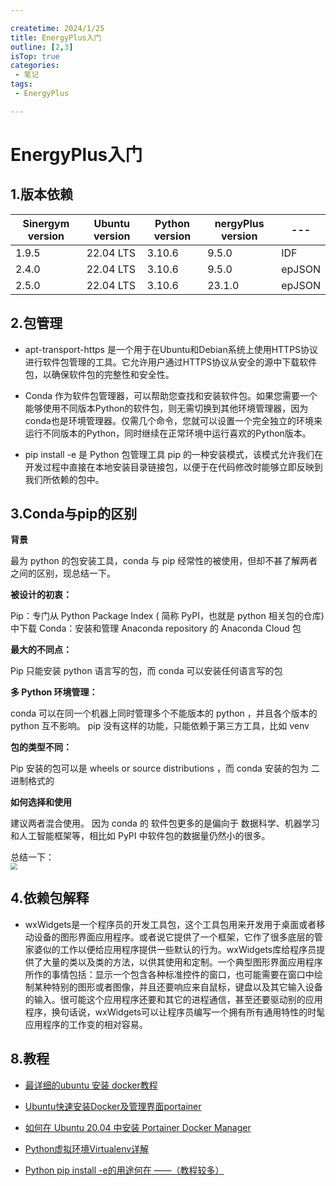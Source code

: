 ```yaml
---

createtime: 2024/1/25
title: EnergyPlus入门
outline: [2,3]
isTop: true
categories:
 - 笔记
tags:
 - EnergyPlus

---
```


# EnergyPlus入门

## 1.版本依赖
|Sinergym version | Ubuntu version | Python version | nergyPlus version  | --- |
|---|---|---|---|---|
|1.9.5  |22.04 LTS  |3.10.6  |9.5.0   |  IDF |
|2.4.0  |22.04 LTS  |3.10.6  |9.5.0   |epJSON|
|2.5.0  |22.04 LTS  |3.10.6  |23.1.0  |epJSON|

## 2.包管理
- apt-transport-https 是一个用于在Ubuntu和Debian系统上使用HTTPS协议进行软件包管理的工具。它允许用户通过HTTPS协议从安全的源中下载软件包，以确保软件包的完整性和安全性。 

- Conda 作为软件包管理器，可以帮助您查找和安装软件包。如果您需要一个能够使用不同版本Python的软件包，则无需切换到其他环境管理器，因为conda也是环境管理器。仅需几个命令，您就可以设置一个完全独立的环境来运行不同版本的Python，同时继续在正常环境中运行喜欢的Python版本。

- pip install -e 是 Python 包管理工具 pip 的一种安装模式，该模式允许我们在开发过程中直接在本地安装目录链接包，以便于在代码修改时能够立即反映到我们所依赖的包中。






## 3.Conda与pip的区别
**背景** 

最为 python 的包安装工具，conda 与 pip 经常性的被使用，但却不甚了解两者之间的区别，现总结一下。

**被设计的初衷：**

Pip：专门从 Python Package Index
 ( 简称 PyPI，也就是 python 相关包的仓库)中下载
 Conda：安装和管理 Anaconda repository 的 Anaconda Cloud 包

**最大的不同点：**

Pip 只能安装 python 语言写的包，而 conda 可以安装任何语言写的包

**多 Python 环境管理：**

conda 可以在同一个机器上同时管理多个不能版本的 python ，并且各个版本的 python 互不影响。
 pip 没有这样的功能，只能依赖于第三方工具，比如 venv

**包的类型不同：**

Pip 安装的包可以是 wheels or source distributions ，而 conda 安装的包为 二进制格式的

**如何选择和使用**

建议两者混合使用。
 因为 conda 的 软件包更多的是偏向于 数据科学、机器学习和人工智能框架等，相比如 PyPI 中软件包的数据量仍然小的很多。

总结一下：<br>
<img src="https://ask.qcloudimg.com/http-save/yehe-3680559/7e8799881d34d31f25c96ebaf208ac7a.png" style="zoom:67%;">

## 4.依赖包解释

- wxWidgets是一个程序员的开发工具包，这个工具包用来开发用于桌面或者移动设备的图形界面应用程序。或者说它提供了一个框架，它作了很多底层的管家婆似的工作以便给应用程序提供一些默认的行为。wxWidgets库给程序员提供了大量的类以及类的方法，以供其使用和定制。一个典型图形界面应用程序所作的事情包括：显示一个包含各种标准控件的窗口，也可能需要在窗口中绘制某种特别的图形或者图像，并且还要响应来自鼠标，键盘以及其它输入设备的输入。很可能这个应用程序还要和其它的进程通信，甚至还要驱动别的应用程序，换句话说，wxWidgets可以让程序员编写一个拥有所有通用特性的时髦应用程序的工作变的相对容易。

## 8.教程
- [最详细的ubuntu 安装 docker教程](https://zhuanlan.zhihu.com/p/651148141)

- [Ubuntu快速安装Docker及管理界面portainer](https://blog.csdn.net/qq_42411805/article/details/124506368#:~:text=Ubuntu%E5%BF%AB%E9%80%9F%E5%AE%89%E8%A3%85Docker%E5%8F%8A%E7%AE%A1%E7%90%86%E7%95%8C%E9%9D%A2portainer%201%201%20%E5%BC%80%E5%A7%8B%E5%AE%89%E8%A3%85%202%202%20%E9%AA%8C%E8%AF%81docker,3%203%20%E6%9B%B4%E6%8D%A2%E9%98%BF%E9%87%8C%E6%BA%90%204%204%20docker%20UI%E7%AE%A1%E7%90%86%E7%95%8C%E9%9D%A2)

- [如何在 Ubuntu 20.04 中安装 Portainer Docker Manager](https://digitalixy.com/linux/503438.html)

- [Python虚拟环境Virtualenv详解](https://zhuanlan.zhihu.com/p/338424040)

- [Python pip install -e的用途何在 ——（教程较多）](https://geek-docs.com/python/python-ask-answer/274_python_what_is_the_use_case_for_pip_install_e.html)